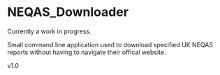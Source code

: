 # NEQAS_Downloader
Currently a work in progress.

Small command line application used to download specified UK NEQAS reports without having to navigate their offical website. 

v1.0
